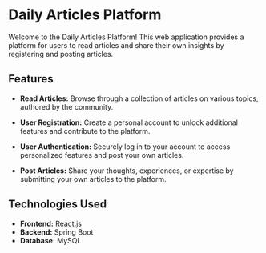 # Daily Articles Platform

Welcome to the Daily Articles Platform! This web application provides a platform for users to read articles and share their own insights by registering and posting articles.

## Features

- **Read Articles:** Browse through a collection of articles on various topics, authored by the community.
  
- **User Registration:** Create a personal account to unlock additional features and contribute to the platform.

- **User Authentication:** Securely log in to your account to access personalized features and post your own articles.

- **Post Articles:** Share your thoughts, experiences, or expertise by submitting your own articles to the platform.

## Technologies Used

- **Frontend:** React.js
- **Backend:** Spring Boot
- **Database:** MySQL
